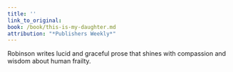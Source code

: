 ```yaml
---
title: ''
link_to_original:
book: /book/this-is-my-daughter.md
attribution: "*Publishers Weekly*"
---
```

Robinson writes lucid and graceful prose that shines with compassion and wisdom about human frailty.

